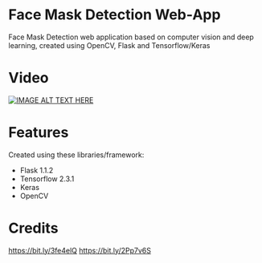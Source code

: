 # Face Mask Detection Web-App
Face Mask Detection web application based on computer vision and deep learning, created using OpenCV, Flask and Tensorflow/Keras

# Video
[![IMAGE ALT TEXT HERE](https://img.youtube.com/vi/ohV_MfSESFU/0.jpg)](https://www.youtube.com/watch?v=ohV_MfSESFU)

# Features
Created using these libraries/framework:
- Flask 1.1.2
- Tensorflow 2.3.1
- Keras
- OpenCV

# Credits
https://bit.ly/3fe4elQ
https://bit.ly/2Pp7v6S
